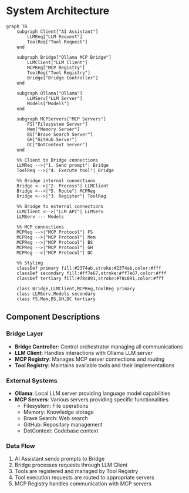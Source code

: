 # System Architecture

```mermaid
graph TB
    subgraph Client["AI Assistant"]
        LLMReq["LLM Request"]
        ToolReq["Tool Request"]
    end

    subgraph Bridge["Ollama MCP Bridge"]
        LLMClient["LLM Client"]
        MCPReg["MCP Registry"]
        ToolReg["Tool Registry"]
        Bridge["Bridge Controller"]
    end

    subgraph Ollama["Ollama"]
        LLMServ["LLM Server"]
        Models["Models"]
    end

    subgraph MCPServers["MCP Servers"]
        FS["Filesystem Server"]
        Mem["Memory Server"]
        BS["Brave Search Server"]
        GH["GitHub Server"]
        DC["DotContext Server"]
    end

    %% Client to Bridge connections
    LLMReq -->|"1. Send prompt"| Bridge
    ToolReq -->|"4. Execute tool"| Bridge

    %% Bridge internal connections
    Bridge <-->|"2. Process"| LLMClient
    Bridge <-->|"5. Route"| MCPReg
    Bridge <-->|"3. Register"| ToolReg

    %% Bridge to external connections
    LLMClient <-->|"LLM API"| LLMServ
    LLMServ --- Models

    %% MCP connections
    MCPReg -->|"MCP Protocol"| FS
    MCPReg -->|"MCP Protocol"| Mem
    MCPReg -->|"MCP Protocol"| BS
    MCPReg -->|"MCP Protocol"| GH
    MCPReg -->|"MCP Protocol"| DC

    %% Styling
    classDef primary fill:#2374ab,stroke:#2374ab,color:#fff
    classDef secondary fill:#ff7e67,stroke:#ff7e67,color:#fff
    classDef tertiary fill:#78c091,stroke:#78c091,color:#fff

    class Bridge,LLMClient,MCPReg,ToolReg primary
    class LLMServ,Models secondary
    class FS,Mem,BS,GH,DC tertiary
```

## Component Descriptions

### Bridge Layer
- **Bridge Controller**: Central orchestrator managing all communications
- **LLM Client**: Handles interactions with Ollama LLM server
- **MCP Registry**: Manages MCP server connections and routing
- **Tool Registry**: Maintains available tools and their implementations

### External Systems
- **Ollama**: Local LLM server providing language model capabilities
- **MCP Servers**: Various servers providing specific functionalities
  - Filesystem: File operations
  - Memory: Knowledge storage
  - Brave Search: Web search
  - GitHub: Repository management
  - DotContext: Codebase context

### Data Flow
1. AI Assistant sends prompts to Bridge
2. Bridge processes requests through LLM Client
3. Tools are registered and managed by Tool Registry
4. Tool execution requests are routed to appropriate servers
5. MCP Registry handles communication with MCP servers
